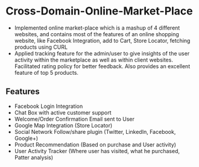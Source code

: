 # Cross-Domain-Online-Market-Place


- Implemented online market-place which is a mashup of 4 different websites, and contains most of the features of an online shopping website, like Facebook Integration, add to Cart, Store Locator, fetching products using CURL
- Applied tracking feature for the admin/user to give insights of the user activity within the marketplace as well as within client websites. Facilitated rating policy for better feedback. Also provides an excellent feature of top 5 products.

## Features

- Facebook Login Integration
- Chat Box with active customer support
- Welcome/Order Confirmation Email sent to User
- Google Map Integration (Store Locator)
- Social Network Follow/share plugin (Twitter, LinkedIn, Facebook, Google+)
- Product Recommendation (Based on purchase and User activity)
- User Activity Tracker (Where user has visited, what he purchased, Patter analysis)
